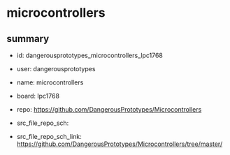 # microcontrollers
 
## summary 
* id: dangerousprototypes_microcontrollers_lpc1768
* user: dangerousprototypes
* name: microcontrollers
* board: lpc1768
* repo: https://github.com/DangerousPrototypes/Microcontrollers



* src_file_repo_sch: 
* src_file_repo_sch_link: https://github.com/DangerousPrototypes/Microcontrollers/tree/master/






